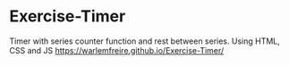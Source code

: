 # Exercise-Timer
 Timer with series counter function and rest between series. Using HTML, CSS and JS
https://warlemfreire.github.io/Exercise-Timer/

